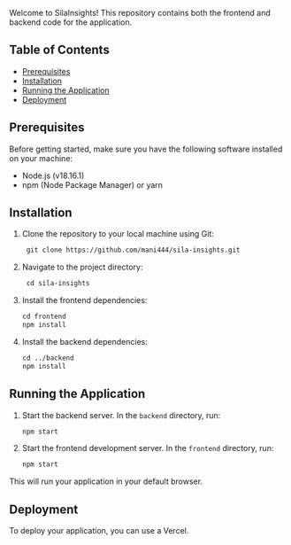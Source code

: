 Welcome to SilaInsights! This repository contains both the frontend and backend code for the application.

## Table of Contents
- [Prerequisites](#prerequisites)
- [Installation](#installation)
- [Running the Application](#running-the-application)
- [Deployment](#deployment)

## Prerequisites
Before getting started, make sure you have the following software installed on your machine:
- Node.js (v18.16.1)
- npm (Node Package Manager) or yarn

## Installation
1. Clone the repository to your local machine using Git:
   ```markdown
    git clone https://github.com/mani444/sila-insights.git
2. Navigate to the project directory:
   ```markdown
    cd sila-insights
3. Install the frontend dependencies:
   ```markdown
   cd frontend
   npm install
4. Install the backend dependencies:
   ```markdown
   cd ../backend
   npm install

## Running the Application
1. Start the backend server. In the `backend` directory, run:
    ```markdown
    npm start
2. Start the frontend development server. In the `frontend` directory, run:
    ```markdown
    npm start
This will run your application in your default browser.

## Deployment
To deploy your application, you can use a Vercel.


